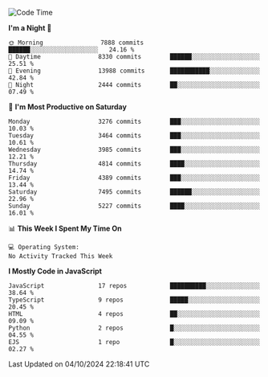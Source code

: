 <!--START_SECTION:waka-->
![Code Time](http://img.shields.io/badge/Code%20Time-3%2C337%20hrs%2038%20mins-blue)

**I'm a Night 🦉** 

```text
🌞 Morning                7888 commits        ██████░░░░░░░░░░░░░░░░░░░   24.16 % 
🌆 Daytime                8330 commits        ██████░░░░░░░░░░░░░░░░░░░   25.51 % 
🌃 Evening                13988 commits       ███████████░░░░░░░░░░░░░░   42.84 % 
🌙 Night                  2444 commits        ██░░░░░░░░░░░░░░░░░░░░░░░   07.49 % 
```
📅 **I'm Most Productive on Saturday** 

```text
Monday                   3276 commits        ███░░░░░░░░░░░░░░░░░░░░░░   10.03 % 
Tuesday                  3464 commits        ███░░░░░░░░░░░░░░░░░░░░░░   10.61 % 
Wednesday                3985 commits        ███░░░░░░░░░░░░░░░░░░░░░░   12.21 % 
Thursday                 4814 commits        ████░░░░░░░░░░░░░░░░░░░░░   14.74 % 
Friday                   4389 commits        ███░░░░░░░░░░░░░░░░░░░░░░   13.44 % 
Saturday                 7495 commits        ██████░░░░░░░░░░░░░░░░░░░   22.96 % 
Sunday                   5227 commits        ████░░░░░░░░░░░░░░░░░░░░░   16.01 % 
```


📊 **This Week I Spent My Time On** 

```text
💻 Operating System: 
No Activity Tracked This Week
```

**I Mostly Code in JavaScript** 

```text
JavaScript               17 repos            ██████████░░░░░░░░░░░░░░░   38.64 % 
TypeScript               9 repos             █████░░░░░░░░░░░░░░░░░░░░   20.45 % 
HTML                     4 repos             ██░░░░░░░░░░░░░░░░░░░░░░░   09.09 % 
Python                   2 repos             █░░░░░░░░░░░░░░░░░░░░░░░░   04.55 % 
EJS                      1 repo              █░░░░░░░░░░░░░░░░░░░░░░░░   02.27 % 
```




 Last Updated on 04/10/2024 22:18:41 UTC
<!--END_SECTION:waka-->

<!--
**likaiqiang/likaiqiang** is a ✨ _special_ ✨ repository because its `README.md` (this file) appears on your GitHub profile.

Here are some ideas to get you started:

- 🔭 I’m currently working on ...
- 🌱 I’m currently learning ...
- 👯 I’m looking to collaborate on ...
- 🤔 I’m looking for help with ...
- 💬 Ask me about ...
- 📫 How to reach me: ...
- 😄 Pronouns: ...
- ⚡ Fun fact: ...
-->
